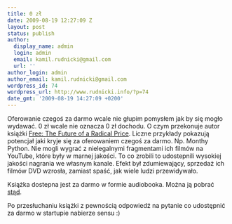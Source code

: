 ```yaml
---
title: 0 zł
date: 2009-08-19 12:27:09 Z
layout: post
status: publish
author:
  display_name: admin
  login: admin
  email: kamil.rudnicki@gmail.com
  url: ''
author_login: admin
author_email: kamil.rudnicki@gmail.com
wordpress_id: 74
wordpress_url: http://www.rudnicki.info/?p=74
date_gmt: '2009-08-19 14:27:09 +0200'
---
```


<p>Oferowanie czegoś za darmo wcale nie głupim pomysłem jak by się mogło wydawać. 0 zł wcale nie oznacza 0 zł dochodu. O czym przekonuje autor książki <a href="http://www.amazon.com/Free-Future-Radical-Chris-Anderson/dp/1401322905">Free: The Future of a Radical Price</a>. Liczne przykłady pokazują potencjał jaki kryje się za oferowaniem czegoś za darmo. Np. Monthy Python. Nie mogli wygrać z nielegalnymi fragmentami ich filmów na YouTube, które były w marnej jakości. To co zrobili to udostepnili wysokiej jakości nagrania we własnym kanale. Efekt był zdumiewający, sprzedaż ich filmów DVD wzrosła, zamiast spaść, jak wiele ludzi przewidywało.</p>
<p>Książka dostepna jest za darmo w formie audiobooka. Można ją pobrać <a href="http://www.wired.com/images/multimedia/free/FREE_Audiobook_unabridged.zip">stąd</a>.</p>
<p>Po przesłuchaniu książki z pewnością odpowiedź na pytanie co udostępnić za darmo w startupie nabierze sensu :)</p>
